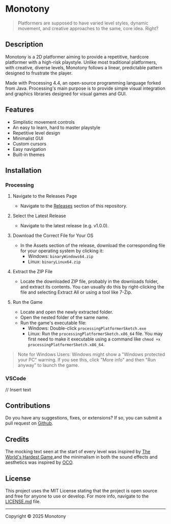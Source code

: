 # Monotony

> Platformers are supposed to have varied level styles, dynamic movement, and creative approaches to the same, core idea. Right?

## Description

Monotony is a 2D platformer aiming to provide a repetitive, hardcore platformer with a high-risk playstyle. Unlike most traditional platformers, with creative, diverse levels, Monotony follows a linear, predictable pattern designed to frustrate the player.

Made with Processing 4.4, an open-source programming language forked from Java. Processing's main purpose is to provide simple visual integration and graphics libraries designed for visual games and GUI.

## Features

- Simplistic movement controls
- An easy to learn, hard to master playstyle
- Repetitive level design
- Minimalist GUI
- Custom cursors
- Easy navigation
- Built-in themes

## Installation

### Processing

1.  Navigate to the Releases Page
    *   Navigate to the [Releases](https://github.com/MouseMouse625/Monotony/releases) section of this repository.

2.  Select the Latest Release
    *   Navigate to the latest release (e.g. v1.0.0).

3.  Download the Correct File for Your OS
    *   In the Assets section of the release, download the corresponding file for your operating system by clicking it:
        *   Windows: `binaryWindows64.zip`
        *   Linux: `binaryLinux64.zip`

4.  Extract the ZIP File
    *   Locate the downloaded ZIP file, probably in the downloads folder, and extract its contents. You can usually do this by right-clicking the file and selecting Extract All or using a tool like 7-Zip.

5.  Run the Game
    *   Locate and open the newly extracted folder.
    *   Open the nested folder of the same name.
    *   Run the game's executable file:
        *   Windows: Double-click `processingPlatformerSketch.exe`
        *   Linux: Run the `processingPlatformerSketch.x86_64` file. You may first need to make it executable using a command like `chmod +x processingPlatformerSketch.x86_64`.

> Note for Windows Users: Windows might show a "Windows protected your PC" warning. If you see this, click "More info" and then "Run anyway" to launch the game.

### VSCode

// Insert text

## Contributions

Do you have any suggestions, fixes, or extensions? If so, you can submit a pull request on [Github](https://github.com/MouseMouse625/Monotony/).

## Credits

The mocking text seen at the start of every level was inspired by [The World's Hardest Game](https://en.wikipedia.org/wiki/The_World%27s_Hardest_Game),and the minimalism in both the sound effects and aesthetics was inspired by [OCO](https://oco-game.com/).

## License

This project uses the MIT License stating that the project is open source and free for anyone to use or develop. For more info, navigate to the [LICENSE.md](https://github.com/MouseMouse625/Monotony/blob/main/LICENSE.md) file.

---

Copyright © 2025 Monotony
